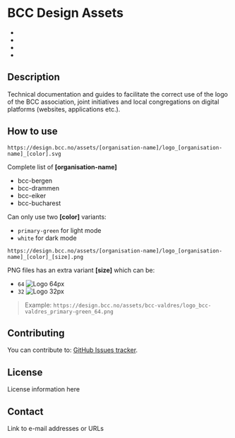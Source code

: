 # BCC Design Assets

*
*
*
*

## Description
Technical documentation and guides to facilitate the correct use of the logo of the BCC association, joint initiatives and local congregations on digital platforms (websites, applications etc.).

## How to use

```https://design.bcc.no/assets/[organisation-name]/logo_[organisation-name]_[color].svg```  

Complete list of **[organisation-name]**  
- bcc-bergen
- bcc-drammen
- bcc-eiker
- bcc-bucharest

Can only use two **[color]** variants: 
- `primary-green` for light mode
- `white` for dark mode

```https://design.bcc.no/assets/[organisation-name]/logo_[organisation-name]_[color]_[size].png```  

PNG files has an extra variant **[size]** which can be:
- `64` ![Logo 64px](https://design.bcc.no/assets/bcc-valdres/logo_bcc-valdres_primary-green_64.png) 
- `32` ![Logo 32px](https://design.bcc.no/assets/bcc-valdres/logo_bcc-valdres_primary-green_32.png) 
 

> Example: `https://design.bcc.no/assets/bcc-valdres/logo_bcc-valdres_primary-green_64.png`

## Contributing
You can contribute to: [GitHub Issues tracker](https://github.com/bcc-code/bcc-design/issues).

## License
License information here

## Contact
Link to e-mail addresses or URLs